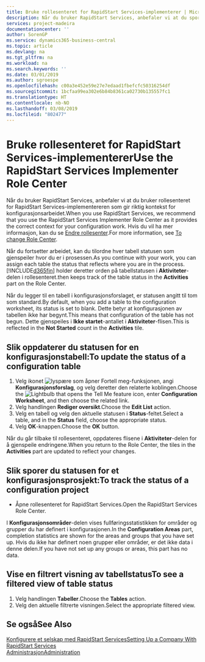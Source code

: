 ```yaml
---
title: Bruke rollesenteret for RapidStart Services-implementerer | Microsoft-dokumentasjon
description: Når du bruker RapidStart Services, anbefaler vi at du sporer arbeidet og bruker rollesenteret for RapidStart Services-implementereren som gir riktig kontekst for konfigurasjonsarbeidet.
services: project-madeira
documentationcenter: ''
author: SorenGP
ms.service: dynamics365-business-central
ms.topic: article
ms.devlang: na
ms.tgt_pltfrm: na
ms.workload: na
ms.search.keywords: ''
ms.date: 03/01/2019
ms.author: sgroespe
ms.openlocfilehash: c00a3e452e59e27e7edaad1fbefcfc50316254df
ms.sourcegitcommit: 1bcfaa99ea302e6b84b8361ca02730b135557fc1
ms.translationtype: HT
ms.contentlocale: nb-NO
ms.lasthandoff: 03/08/2019
ms.locfileid: "802477"
---
```

# <a name="use-the-rapidstart-services-implementer-role-center"></a><span data-ttu-id="9a683-103">Bruke rollesenteret for RapidStart Services-implementerer</span><span class="sxs-lookup"><span data-stu-id="9a683-103">Use the RapidStart Services Implementer Role Center</span></span>
<span data-ttu-id="9a683-104">Når du bruker RapidStart Services, anbefaler vi at du bruker rollesenteret for RapidStart Services-implementereren som gir riktig kontekst for konfigurasjonsarbeidet.</span><span class="sxs-lookup"><span data-stu-id="9a683-104">When you use RapidStart Services, we recommend that you use the RapidStart Services Implementer Role Center as it provides the correct context for your configuration work.</span></span> <span data-ttu-id="9a683-105">Hvis du vil ha mer informasjon, kan du se [Endre rollesenter](ui-change-basic-settings.md#to-change-role-center).</span><span class="sxs-lookup"><span data-stu-id="9a683-105">For more information, see [To change Role Center](ui-change-basic-settings.md#to-change-role-center).</span></span>

<span data-ttu-id="9a683-106">Når du fortsetter arbeidet, kan du tilordne hver tabell statusen som gjenspeiler hvor du er i prosessen.</span><span class="sxs-lookup"><span data-stu-id="9a683-106">As you continue with your work, you can assign each table the status that reflects where you are in the process.</span></span> [!INCLUDE[d365fin](includes/d365fin_md.md)] <span data-ttu-id="9a683-107">holder deretter orden på tabellstatusen i **Aktiviteter**-delen i rollesenteret.</span><span class="sxs-lookup"><span data-stu-id="9a683-107">then keeps track of the table status in the **Activities** part on the Role Center.</span></span>  

<span data-ttu-id="9a683-108">Når du legger til en tabell i konfigurasjonsforslaget, er statusen angitt til tom som standard.</span><span class="sxs-lookup"><span data-stu-id="9a683-108">By default, when you add a table to the configuration worksheet, its status is set to blank.</span></span> <span data-ttu-id="9a683-109">Dette betyr at konfigurasjonen av tabellen ikke har begynt.</span><span class="sxs-lookup"><span data-stu-id="9a683-109">This means that configuration of the table has not begun.</span></span> <span data-ttu-id="9a683-110">Dette gjenspeiles i **Ikke startet**-antallet i **Aktiviteter**-flisen.</span><span class="sxs-lookup"><span data-stu-id="9a683-110">This is reflected in the **Not Started** count in the **Activities** tile.</span></span>  

## <a name="to-update-the-status-of-a-configuration-table"></a><span data-ttu-id="9a683-111">Slik oppdaterer du statusen for en konfigurasjonstabell:</span><span class="sxs-lookup"><span data-stu-id="9a683-111">To update the status of a configuration table</span></span>  
1.  <span data-ttu-id="9a683-112">Velg ikonet ![lyspære som åpner Fortell meg-funksjonen](media/ui-search/search_small.png "Fortell hva du vil gjøre"), angi **Konfigurasjonsforslag**, og velg deretter den relaterte koblingen.</span><span class="sxs-lookup"><span data-stu-id="9a683-112">Choose the ![Lightbulb that opens the Tell Me feature](media/ui-search/search_small.png "Tell me what you want to do") icon, enter **Configuration Worksheet**, and then choose the related link.</span></span>  
2.  <span data-ttu-id="9a683-113">Velg handlingen **Rediger oversikt**.</span><span class="sxs-lookup"><span data-stu-id="9a683-113">Choose the **Edit List** action.</span></span>  
3.  <span data-ttu-id="9a683-114">Velg en tabell og velg den aktuelle statusen i **Status**-feltet.</span><span class="sxs-lookup"><span data-stu-id="9a683-114">Select a table, and in the **Status** field, choose the appropriate status.</span></span>  
4.  <span data-ttu-id="9a683-115">Velg **OK**-knappen.</span><span class="sxs-lookup"><span data-stu-id="9a683-115">Choose the **OK** button.</span></span>  

<span data-ttu-id="9a683-116">Når du går tilbake til rollesenteret, oppdateres flisene i **Aktiviteter**-delen for å gjenspeile endringene.</span><span class="sxs-lookup"><span data-stu-id="9a683-116">When you return to the Role Center, the tiles in the **Activities** part are updated to reflect your changes.</span></span>  

## <a name="to-track-the-status-of-a-configuration-project"></a><span data-ttu-id="9a683-117">Slik sporer du statusen for et konfigurasjonsprosjekt:</span><span class="sxs-lookup"><span data-stu-id="9a683-117">To track the status of a configuration project</span></span>  
- <span data-ttu-id="9a683-118">Åpne rollesenteret for RapidStart Services.</span><span class="sxs-lookup"><span data-stu-id="9a683-118">Open the RapidStart Services Role Center.</span></span>  

<span data-ttu-id="9a683-119">I **Konfigurasjonsområder**-delen vises fullføringsstatistikken for områder og grupper du har definert i konfigurasjonen.</span><span class="sxs-lookup"><span data-stu-id="9a683-119">In the **Configuration Areas** part, completion statistics are shown for the areas and groups that you have set up.</span></span> <span data-ttu-id="9a683-120">Hvis du ikke har definert noen grupper eller områder, er det ikke data i denne delen.</span><span class="sxs-lookup"><span data-stu-id="9a683-120">If you have not set up any groups or areas, this part has no data.</span></span>  

## <a name="to-see-a-filtered-view-of-table-status"></a><span data-ttu-id="9a683-121">Vise en filtrert visning av tabellstatus</span><span class="sxs-lookup"><span data-stu-id="9a683-121">To see a filtered view of table status</span></span>  
1. <span data-ttu-id="9a683-122">Velg handlingen **Tabeller**.</span><span class="sxs-lookup"><span data-stu-id="9a683-122">Choose the **Tables** action.</span></span>  
2. <span data-ttu-id="9a683-123">Velg den aktuelle filtrerte visningen.</span><span class="sxs-lookup"><span data-stu-id="9a683-123">Select the appropriate filtered view.</span></span>  

## <a name="see-also"></a><span data-ttu-id="9a683-124">Se også</span><span class="sxs-lookup"><span data-stu-id="9a683-124">See Also</span></span>  
[<span data-ttu-id="9a683-125">Konfigurere et selskap med RapidStart Services</span><span class="sxs-lookup"><span data-stu-id="9a683-125">Setting Up a Company With RapidStart Services</span></span>](admin-set-up-a-company-with-rapidstart.md)  
[<span data-ttu-id="9a683-126">Administrasjon</span><span class="sxs-lookup"><span data-stu-id="9a683-126">Administration</span></span>](admin-setup-and-administration.md)

